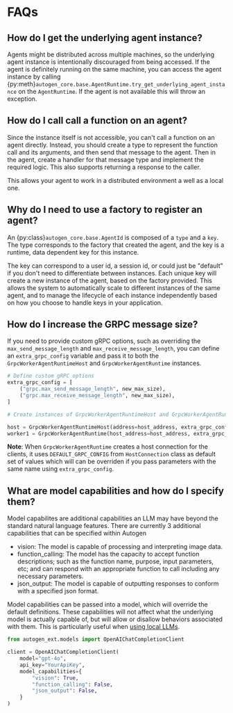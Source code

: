 # FAQs

## How do I get the underlying agent instance?

Agents might be distributed across multiple machines, so the underlying agent instance is intentionally discouraged from being accessed. If the agent is definitely running on the same machine, you can access the agent instance by calling {py:meth}`autogen_core.base.AgentRuntime.try_get_underlying_agent_instance` on the `AgentRuntime`. If the agent is not available this will throw an exception.

## How do I call call a function on an agent?

Since the instance itself is not accessible, you can't call a function on an agent directly. Instead, you should create a type to represent the function call and its arguments, and then send that message to the agent. Then in the agent, create a handler for that message type and implement the required logic. This also supports returning a response to the caller.

This allows your agent to work in a distributed environment a well as a local one.

## Why do I need to use a factory to register an agent?

An {py:class}`autogen_core.base.AgentId` is composed of a `type` and a `key`. The type corresponds to the factory that created the agent, and the key is a runtime, data dependent key for this instance.

The key can correspond to a user id, a session id, or could just be "default" if you don't need to differentiate between instances. Each unique key will create a new instance of the agent, based on the factory provided. This allows the system to automatically scale to different instances of the same agent, and to manage the lifecycle of each instance independently based on how you choose to handle keys in your application.

## How do I increase the GRPC message size?

If you need to provide custom gRPC options, such as overriding the `max_send_message_length` and `max_receive_message_length`, you can define an `extra_grpc_config` variable and pass it to both the `GrpcWorkerAgentRuntimeHost` and `GrpcWorkerAgentRuntime` instances.

```python
# Define custom gRPC options
extra_grpc_config = [
    ("grpc.max_send_message_length", new_max_size),
    ("grpc.max_receive_message_length", new_max_size),
]

# Create instances of GrpcWorkerAgentRuntimeHost and GrpcWorkerAgentRuntime with the custom gRPC options

host = GrpcWorkerAgentRuntimeHost(address=host_address, extra_grpc_config=extra_grpc_config)
worker1 = GrpcWorkerAgentRuntime(host_address=host_address, extra_grpc_config=extra_grpc_config)
```

**Note**: When `GrpcWorkerAgentRuntime` creates a host connection for the clients, it uses `DEFAULT_GRPC_CONFIG` from `HostConnection` class as default set of values which will can be overriden if you pass parameters with the same name using `extra_grpc_config`.

## What are model capabilities and how do I specify them?

Model capabilites are additional capabilities an LLM may have beyond the standard natural language features. There are currently 3 additional capabilities that can be specified within Autogen

- vision: The model is capable of processing and interpreting image data.
- function_calling: The model has the capacity to accept function descriptions; such as the function name, purpose, input parameters, etc; and can respond with an appropriate function to call including any necessary parameters.
- json_output: The model is capable of outputting responses to conform with a specified json format.

Model capabilities can be passed into a model, which will override the default definitions. These capabilities will not affect what the underlying model is actually capable of, but will allow or disallow behaviors associated with them. This is particularly useful when [using local LLMs](cookbook/local-llms-ollama-litellm.ipynb).

```python
from autogen_ext.models import OpenAIChatCompletionClient

client = OpenAIChatCompletionClient(
    model="gpt-4o",
    api_key="YourApiKey",
    model_capabilities={
        "vision": True,
        "function_calling": False,
        "json_output": False,
    }
)
```
